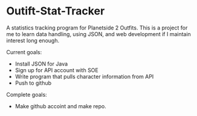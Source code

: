 # Outift-Stat-Tracker
A statistics tracking program for Planetside 2 Outfits. This is a project for me to learn data handling, using JSON, and web development if I maintain interest long enough. 

Current goals: 
* Install JSON for Java 
* Sign up for API account with SOE 
* Write program that pulls character information from API
* Push to github


Complete goals:
* Make github accoint and make repo.
